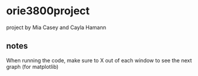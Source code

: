 # orie3800project

project by Mia Casey and Cayla Hamann

## notes

When running the code, make sure to X out of each window to see the next graph (for matplotlib)